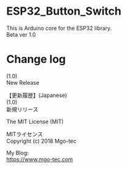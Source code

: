 # ESP32_Button_Switch
This is Arduino core for the ESP32 library.  
Beta ver 1.0  
  
# Change log
(1.0)  
New Release    
  
【更新履歴】(Japanese)  
(1.0)  
新規リリース   
  
The MIT License (MIT)  
  
MITライセンス  
Copyright (c) 2018 Mgo-tec  
  
My Blog:  
https://www.mgo-tec.com